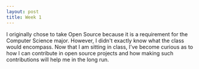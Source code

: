 ```yaml
---
layout: post
title: Week 1
---
```


I originally chose to take Open Source because it is a requirement for the Computer Science major. However, I didn't exactly know what the class would encompass. Now that I am sitting in class, I've become curious as to how I can contribute in open source projects and how making such contributions will help me in the long run.

